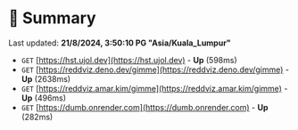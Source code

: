 # 📖 Summary
Last updated: **21/8/2024, 3:50:10 PG "Asia/Kuala_Lumpur"**

- `GET` [https://hst.ujol.dev](https://hst.ujol.dev) - **Up** (598ms)
- `GET` [https://reddviz.deno.dev/gimme](https://reddviz.deno.dev/gimme) - **Up** (2638ms)
- `GET` [https://reddviz.amar.kim/gimme](https://reddviz.amar.kim/gimme) - **Up** (496ms)
- `GET` [https://dumb.onrender.com](https://dumb.onrender.com) - **Up** (282ms)
